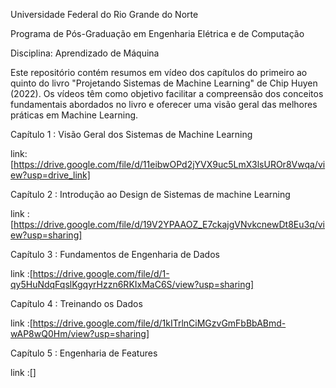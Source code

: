 


Universidade Federal do Rio Grande do Norte

Programa de Pós-Graduação em Engenharia Elétrica e de Computação

Disciplina: Aprendizado de Máquina

Este repositório contém resumos em vídeo dos capítulos do primeiro ao quinto do livro "Projetando Sistemas de Machine Learning" de Chip Huyen (2022). Os vídeos têm como objetivo facilitar a compreensão dos conceitos fundamentais abordados no livro e oferecer uma visão geral das melhores práticas em Machine Learning.


Capítulo 1 : Visão Geral dos Sistemas de Machine Learning

link:[https://drive.google.com/file/d/11eibwOPd2jYVX9uc5LmX3lsUROr8Vwqa/view?usp=drive_link]

Capítulo 2 : Introdução ao Design de Sistemas de machine Learning

link :[https://drive.google.com/file/d/19V2YPAAOZ_E7ckajgVNvkcnewDt8Eu3q/view?usp=sharing]

Capítulo 3 : Fundamentos de Engenharia de Dados 

link :[https://drive.google.com/file/d/1-qy5HuNdqFqslKgqyrHzzn6RKIxMaC6S/view?usp=sharing]

Capítulo 4 : Treinando os Dados

link :[https://drive.google.com/file/d/1kITrlnCiMGzvGmFbBbABmd-wAP8wQ0Hm/view?usp=sharing]

Capítulo 5 : Engenharia de Features 

link :[]
